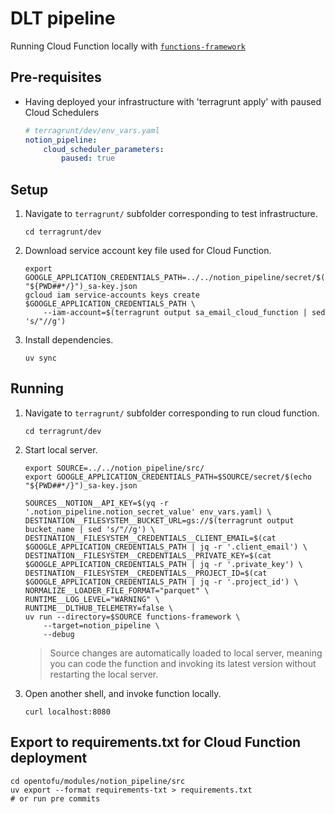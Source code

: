 # DLT pipeline

Running Cloud Function locally with [`functions-framework`]

## Pre-requisites

- Having deployed your infrastructure with 'terragrunt apply' with paused Cloud Schedulers

    ```yaml
    # terragrunt/dev/env_vars.yaml
    notion_pipeline:
        cloud_scheduler_parameters:
            paused: true
    ```

## Setup

1. Navigate to `terragrunt/` subfolder corresponding to test infrastructure.

    ```shell
    cd terragrunt/dev
    ```

2. Download service account key file used for Cloud Function.

    ```shell
    export GOOGLE_APPLICATION_CREDENTIALS_PATH=../../notion_pipeline/secret/$(echo "${PWD##*/}")_sa-key.json
    gcloud iam service-accounts keys create $GOOGLE_APPLICATION_CREDENTIALS_PATH \
        --iam-account=$(terragrunt output sa_email_cloud_function | sed 's/"//g')
    ```

3. Install dependencies.

    ```shell
    uv sync
    ```

## Running

1. Navigate to `terragrunt/` subfolder corresponding to run cloud function.

    ```shell
    cd terragrunt/dev
    ```

2. Start local server.

    ```shell
    export SOURCE=../../notion_pipeline/src/
    export GOOGLE_APPLICATION_CREDENTIALS_PATH=$SOURCE/secret/$(echo "${PWD##*/}")_sa-key.json

    SOURCES__NOTION__API_KEY=$(yq -r '.notion_pipeline.notion_secret_value' env_vars.yaml) \
    DESTINATION__FILESYSTEM__BUCKET_URL=gs://$(terragrunt output bucket_name | sed 's/"//g') \
    DESTINATION__FILESYSTEM__CREDENTIALS__CLIENT_EMAIL=$(cat $GOOGLE_APPLICATION_CREDENTIALS_PATH | jq -r '.client_email') \
    DESTINATION__FILESYSTEM__CREDENTIALS__PRIVATE_KEY=$(cat $GOOGLE_APPLICATION_CREDENTIALS_PATH | jq -r '.private_key') \
    DESTINATION__FILESYSTEM__CREDENTIALS__PROJECT_ID=$(cat $GOOGLE_APPLICATION_CREDENTIALS_PATH | jq -r '.project_id') \
    NORMALIZE__LOADER_FILE_FORMAT="parquet" \
    RUNTIME__LOG_LEVEL="WARNING" \
    RUNTIME__DLTHUB_TELEMETRY=false \
    uv run --directory=$SOURCE functions-framework \
        --target=notion_pipeline \
        --debug
    ```

    > Source changes are automatically loaded to local server, meaning you can code the function and invoking its latest version without restarting the local server.

3. Open another shell, and invoke function locally.

    ```shell
    curl localhost:8080
    ```

## Export to requirements.txt for Cloud Function deployment

```shell
cd opentofu/modules/notion_pipeline/src
uv export --format requirements-txt > requirements.txt
# or run pre commits
```

[`functions-framework`]: https://github.com/GoogleCloudPlatform/functions-framework-python
